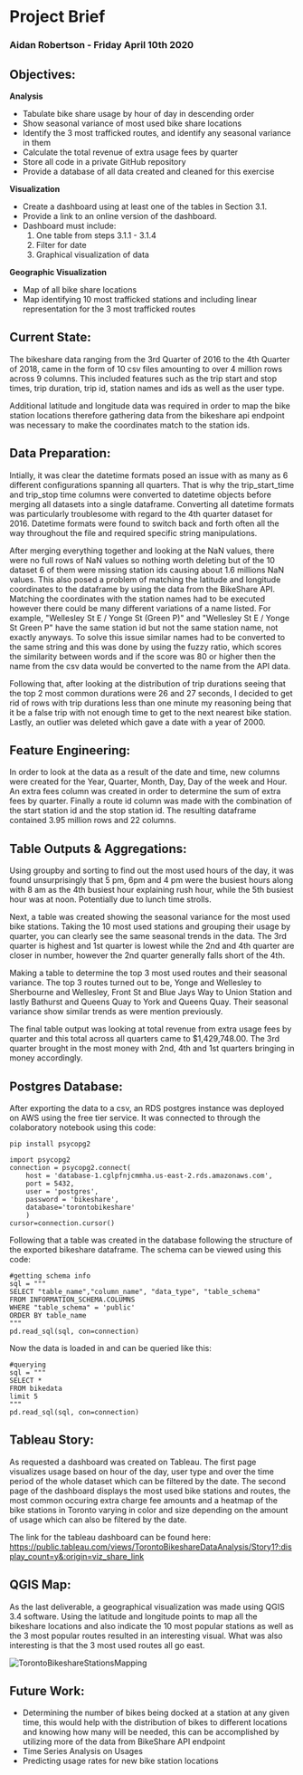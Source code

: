 # **Project Brief**
### **Aidan Robertson      -     Friday April 10th 2020**
## **Objectives:**  
  **Analysis**
 * Tabulate bike share usage by hour of day in descending order
 * Show seasonal variance of most used bike share locations
 * Identify the 3 most trafficked routes, and identify any seasonal variance in them
 * Calculate the total revenue of extra usage fees by quarter
 * Store all code in a private GitHub repository
 * Provide a database of all data created and cleaned for this exercise
  
  **Visualization**
 * Create a dashboard using at least one of the tables in Section 3.1.
 * Provide a link to an online version of the dashboard. 
 * Dashboard must include: 
     1. One table from steps 3.1.1 - 3.1.4
     2. Filter for date
     3. Graphical visualization of data
  
  **Geographic Visualization**
* Map of all bike share locations
* Map identifying 10 most trafficked stations and including linear
representation for the 3 most trafficked routes

## **Current State:**

The bikeshare data ranging from the 3rd Quarter of 2016 to the 4th Quarter of 2018, came in the form of 10 csv files amounting to over 4 million rows across 9 columns. This included features such as the trip start and stop times, trip duration, trip id, station names and ids as well as the user type.

Additional latitude and longitude data was required in order to map the bike station locations therefore gathering data from the bikeshare api endpoint was necessary to make the coordinates match to the station ids.

## **Data Preparation:**

Intially, it was clear the datetime formats posed an issue with as many as 6 different configurations spanning all quarters. That is why the trip_start_time and trip_stop time columns were converted to datetime objects before merging all datasets into a single dataframe. Converting all datetime formats was particularly troublesome with regard to the 4th quarter dataset for 2016. Datetime formats were found to switch back and forth often all the way throughout the file and required specific string manipulations. 

After merging everything together and looking at the NaN values, there were no full rows of NaN values so nothing worth deleting but of the 10 dataset 6 of them were missing station ids causing about 1.6 millions NaN values. This also posed a problem of matching the latitude and longitude coordinates to the dataframe by using the data from the BikeShare API. Matching the coordinates with the station names had to be executed however there could be many different variations of a name listed. For example, "Wellesley St E / Yonge St (Green P)" and "Wellesley St E / Yonge St Green P" have the same station id but not the same station name, not exactly anyways. To solve this issue similar names had to be converted to the same string and this was done by using the fuzzy ratio, which scores the similarity between words and if the score was 80 or higher then the name from the csv data would be converted to the name from the API data. 

Following that, after looking at the distribution of trip durations seeing that the top 2 most common durations were 26 and 27 seconds, I decided to get rid of rows with trip durations less than one minute my reasoning being that it be a false trip with not enough time to get to the next nearest bike station. Lastly, an outlier was deleted which gave a date with a year of 2000.

## **Feature Engineering:**

In order to look at the data as a result of the date and time, new columns were created for the Year, Quarter, Month, Day, Day of the week and Hour. An extra fees column was created in order to determine the sum of extra fees by quarter. Finally a route id column was made with the combination of the start station id and the stop station id. The resulting dataframe contained 3.95 million rows and 22 columns.

## **Table Outputs & Aggregations:**

Using groupby and sorting to find out the most used hours of the day, it was found unsurprisingly that 5 pm, 6pm and 4 pm were the busiest hours along with 8 am as the 4th busiest hour explaining rush hour, while the 5th busiest hour was at noon. Potentially due to lunch time strolls. 

Next, a table was created showing the seasonal variance for the most used bike stations. Taking the 10 most used stations and grouping their usage by quarter, you can clearly see the same seasonal trends in the data. The 3rd quarter is highest and 1st quarter is lowest while the 2nd and 4th quarter are closer in number, however the 2nd quarter generally falls short of the 4th. 

Making a table to determine the top 3 most used routes and their seasonal variance. The top 3 routes turned out to be, Yonge and Wellesley to Sherbourne and Wellesley, Front St and Blue Jays Way to Union Station and lastly Bathurst and Queens Quay to York and Queens Quay. Their seasonal variance show similar trends as were mention previously. 

The final table output was looking at total revenue from extra usage fees by quarter and this total across all quarters came to $1,429,748.00. The 3rd quarter brought in the most money with 2nd, 4th and 1st quarters bringing in money accordingly.

## **Postgres Database:**

After exporting the data to a csv, an RDS postgres instance was deployed on AWS using the free tier service.
It was connected to through the colaboratory notebook using this code:

```
pip install psycopg2

import psycopg2
connection = psycopg2.connect(
    host = 'database-1.cglpfnjcmmha.us-east-2.rds.amazonaws.com',
    port = 5432,
    user = 'postgres',
    password = 'bikeshare',
    database='torontobikeshare'
    )
cursor=connection.cursor()
```

Following that a table was created in the database following the structure of the exported bikeshare dataframe. 
The schema can be viewed using this code:

```
#getting schema info
sql = """
SELECT "table_name","column_name", "data_type", "table_schema"
FROM INFORMATION_SCHEMA.COLUMNS
WHERE "table_schema" = 'public'
ORDER BY table_name  
"""
pd.read_sql(sql, con=connection)
```

Now the data is loaded in and can be queried like this:

```
#querying
sql = """
SELECT *
FROM bikedata
limit 5
"""
pd.read_sql(sql, con=connection)
```

## **Tableau Story:**

As requested a dashboard was created on Tableau. The first page visualizes usage based on hour of the day, user type and over the time period of the whole dataset which can be filtered by the date. The second page of the dashboard displays the most used bike stations and routes, the most common occuring extra charge fee amounts and a heatmap of the bike stations in Toronto varying in color and size depending on the amount of usage which can also be filtered by the date.

The link for the tableau dashboard can be found here: https://public.tableau.com/views/TorontoBikeshareDataAnalysis/Story1?:display_count=y&:origin=viz_share_link

## **QGIS Map:**

As the last deliverable, a geographical visualization was made using QGIS 3.4 software. Using the latitude and longitude points to map all the bikeshare locations and also indicate the 10 most popular stations as well as the 3 most popular routes resulted in an interesting visual. What was also interesting is that the 3 most used routes all go east.

![TorontoBikeshareStationsMapping](https://user-images.githubusercontent.com/54183001/78968168-ee1f3e80-7ad1-11ea-9a11-a29913ee965a.jpg)

## **Future Work:**

* Determining the number of bikes being docked at a station at any given time, this would help with the distribution of bikes to different locations and knowing how many will be needed, this can be accomplished by utilizing more of the data from BikeShare API endpoint
* Time Series Analysis on Usages
* Predicting usage rates for new bike station locations
